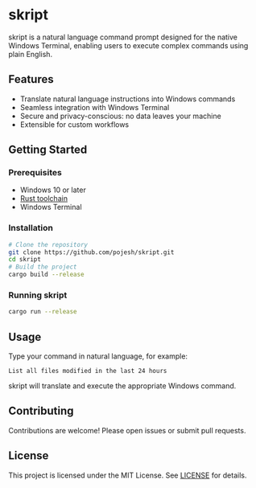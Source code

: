 # skript

skript is a natural language command prompt designed for the native Windows Terminal, enabling users to execute complex commands using plain English.

## Features
- Translate natural language instructions into Windows commands
- Seamless integration with Windows Terminal
- Secure and privacy-conscious: no data leaves your machine
- Extensible for custom workflows

## Getting Started

### Prerequisites
- Windows 10 or later
- [Rust toolchain](https://www.rust-lang.org/tools/install)
- Windows Terminal

### Installation
```sh
# Clone the repository
git clone https://github.com/pojesh/skript.git
cd skript
# Build the project
cargo build --release
```

### Running skript
```sh
cargo run --release
```

## Usage
Type your command in natural language, for example:

```
List all files modified in the last 24 hours
```

skript will translate and execute the appropriate Windows command.

## Contributing
Contributions are welcome! Please open issues or submit pull requests.

## License
This project is licensed under the MIT License. See [LICENSE](LICENSE) for details.
